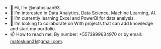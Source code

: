 - 👋 Hi, I’m @matosluan93.
- 👀 I’m interested in Data Analytics, Data Science, Machine Learning, AI.
- 🌱 I’m currently learning Excel and PowerBi for data analysis.
- 💞️ I’m looking to collaborate on With projects that can add knowledge and start my portfolio.
- 📫 How to reach me, By number: +5573999634970 or by email: matosluan31@gmail.com.

<!---
matosluan93/matosluan93 is a ✨ special ✨ repository because its `README.md` (this file) appears on your GitHub profile.
You can click the Preview link to take a look at your changes.
--->
